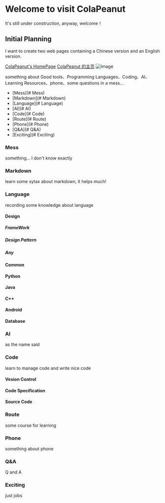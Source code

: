 # Welcome to visit ColaPeanut

It's still under construction, anyway, welcome！

## Initial Planning

I want to create two web pages containing a Chinese version and an English version.

[ColaPeanut's HomePage](https://colapeanut.github.io/)
[ColaPeanut 的主页](https://colapeanut.github.io/)
![Image](src)

something about Good tools、Programming Languages、Coding、AI、Learning Resources、phone、some questions in a mess...
- [Mess](# Mess)
- [Markdown](# Markdown)
- [Language](# Language)
- [AI](# AI)
- [Code](# Code)
- [Route](# Route)
- [Phone](# Phone)
- [Q&A](# Q&A)
- [Exciting](# Exciting)


### <span id="Mess">Mess</span>
something... I don't know exactly

### <span id="Markdown">Markdown</span>
learn some sytax about markdown, it helps much!

### <span id="Language">Language</span>
recording some knowledge about language
#### Design
##### FrameWork
##### Design Pattern
##### Any
#### Common
#### Python
#### Java
#### C++
#### Android
#### Database

### <span id="AI">AI</span>
as the name said

### <span id="Code">Code</span>
learn to manage code and write nice code
#### Vesion Control
#### Code Specification
#### Source Code


### <span id="Route">Route</span>
some course for learning

### <span id="Phone">Phone</span>
something about phone

### <span id="Q&A">Q&A</span>
Q and A

### <span id="Exciting">Exciting</span>
just jobs
